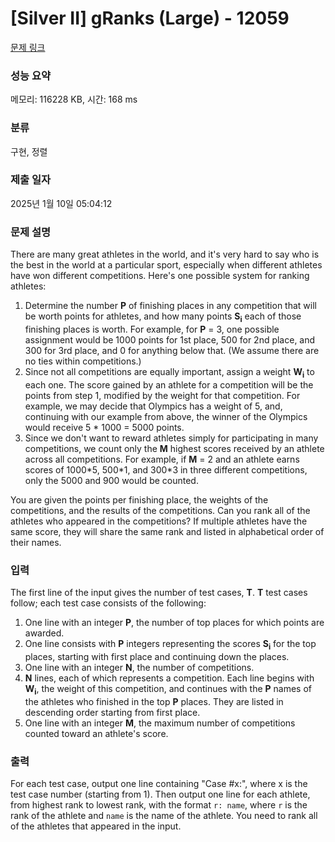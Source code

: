 # [Silver II] gRanks (Large) - 12059 

[문제 링크](https://www.acmicpc.net/problem/12059) 

### 성능 요약

메모리: 116228 KB, 시간: 168 ms

### 분류

구현, 정렬

### 제출 일자

2025년 1월 10일 05:04:12

### 문제 설명

<p>There are many great athletes in the world, and it's very hard to say who is the best in the world at a particular sport, especially when different athletes have won different competitions. Here's one possible system for ranking athletes:</p>

<ol>
	<li>Determine the number <strong>P</strong> of finishing places in any competition that will be worth points for athletes, and how many points <strong>S<sub>i</sub></strong> each of those finishing places is worth. For example, for <strong>P</strong> = 3, one possible assignment would be 1000 points for 1st place, 500 for 2nd place, and 300 for 3rd place, and 0 for anything below that. (We assume there are no ties within competitions.)</li>
	<li>Since not all competitions are equally important, assign a weight <strong>W<sub>i</sub></strong> to each one. The score gained by an athlete for a competition will be the points from step 1, modified by the weight for that competition. For example, we may decide that Olympics has a weight of 5, and, continuing with our example from above, the winner of the Olympics would receive 5 * 1000 = 5000 points.</li>
	<li>Since we don't want to reward athletes simply for participating in many competitions, we count only the <strong>M</strong> highest scores received by an athlete across all competitions. For example, if <strong>M</strong> = 2 and an athlete earns scores of 1000*5, 500*1, and 300*3 in three different competitions, only the 5000 and 900 would be counted.</li>
</ol>

<p>You are given the points per finishing place, the weights of the competitions, and the results of the competitions. Can you rank all of the athletes who appeared in the competitions? If multiple athletes have the same score, they will share the same rank and listed in alphabetical order of their names.</p>

### 입력 

 <p>The first line of the input gives the number of test cases, <strong>T</strong>. <strong>T</strong> test cases follow; each test case consists of the following:</p>

<ol>
	<li>One line with an integer <strong>P</strong>, the number of top places for which points are awarded.</li>
	<li>One line consists with <strong>P</strong> integers representing the scores <strong>S<sub>i</sub></strong> for the top places, starting with first place and continuing down the places.</li>
	<li>One line with an integer <strong>N</strong>, the number of competitions.</li>
	<li><strong>N</strong> lines, each of which represents a competition. Each line begins with <strong>W<sub>i</sub></strong>, the weight of this competition, and continues with the <strong>P</strong> names of the athletes who finished in the top <strong>P</strong> places. They are listed in descending order starting from first place.</li>
	<li>One line with an integer <strong>M</strong>, the maximum number of competitions counted toward an athlete's score.</li>
</ol>

### 출력 

 <p>For each test case, output one line containing "Case #x:", where x is the test case number (starting from 1). Then output one line for each athlete, from highest rank to lowest rank, with the format <code>r: name</code>, where <code>r</code> is the rank of the athlete and <code>name</code> is the name of the athlete. You need to rank all of the athletes that appeared in the input.</p>

